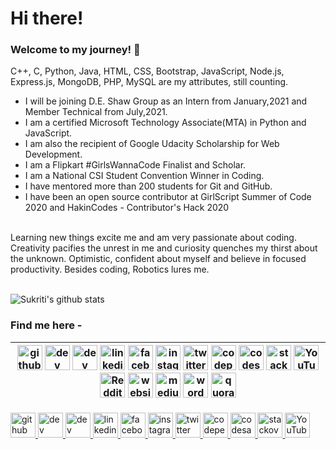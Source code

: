 # Hi there!

### Welcome to my journey! 🤩

C++, C, Python, Java, HTML, CSS, Bootstrap, JavaScript, Node.js, Express.js, MongoDB, PHP, MySQL are my attributes, still counting.
<br/>
- I will be joining D.E. Shaw Group as an Intern from January,2021 and Member Technical from July,2021.
- I am a certified Microsoft Technology Associate(MTA) in Python and JavaScript.
- I am also the recipient of Google Udacity Scholarship for Web Development.
- I am a Flipkart #GirlsWannaCode Finalist and Scholar.
- I am a National CSI Student Convention Winner in Coding.
- I have mentored more than 200 students for Git and GitHub.
- I have been an open source contributor at GirlScript Summer of Code 2020 and HakinCodes - Contributor's Hack 2020
<br/>
Learning new things excite me and am very passionate about coding. Creativity pacifies the unrest in me and curiosity quenches my thirst about the unknown. Optimistic, confident about myself and believe in focused productivity.
Besides coding, Robotics lures me.
<br/><br/>


![Sukriti's github stats](https://github-readme-stats.vercel.app/api?username=sukritishah15&count_private=true)


### Find me here - 

<!--
<a href="https://www.linkedin.com/in/sukriti-shah/">
  <img align="left" width="30px" src="https://cdn.jsdelivr.net/npm/simple-icons@v3/icons/linkedin.svg" />
</a>
<a href="mailto:sukritishah15@gmail.com">
  <img align="left" width="30px" src="https://cdn.jsdelivr.net/npm/simple-icons@v3/icons/gmail.svg" />
</a>
<a href="https://medium.com/@sukritishah15">
  <img align="left" width="30px" src="https://cdn.jsdelivr.net/npm/simple-icons@v3/icons/medium.svg" />
</a>
<a href="https://twitter.com/SukritiShah15">
  <img align="left" width="30px" src="https://cdn.jsdelivr.net/npm/simple-icons@v3/icons/twitter.svg" />
</a>
-->

<!--
https://github.com/arturssmirnovs/github-profile-readme-generator
-->

|[<img src='https://cdn.jsdelivr.net/npm/simple-icons@3.0.1/icons/github.svg' alt='github' height='40'>](https://github.com/sukritishah15)   [<img src='https://cdn.jsdelivr.net/npm/simple-icons@3.0.1/icons/dev-dot-to.svg' alt='dev' height='40'>](https://dev.to/sukritishah15)   [<img src='https://cdn.jsdelivr.net/npm/simple-icons@3.0.1/icons/hashnode.svg' alt='dev' height='40'>](https://sukriti-shah.hashnode.dev/)   [<img src='https://cdn.jsdelivr.net/npm/simple-icons@3.0.1/icons/linkedin.svg' alt='linkedin' height='40'>](https://www.linkedin.com/in/sukriti-shah/)   [<img src='https://cdn.jsdelivr.net/npm/simple-icons@3.0.1/icons/facebook.svg' alt='facebook' height='40'>](https://www.facebook.com/100008640494246)   [<img src='https://cdn.jsdelivr.net/npm/simple-icons@3.0.1/icons/instagram.svg' alt='instagram' height='40'>](https://www.instagram.com/sukriti_shah.ss/)   [<img src='https://cdn.jsdelivr.net/npm/simple-icons@3.0.1/icons/twitter.svg' alt='twitter' height='40'>](https://twitter.com/SukritiShah_SS)  [<img src='https://cdn.jsdelivr.net/npm/simple-icons@3.0.1/icons/codepen.svg' alt='codepen' height='40'>](https://codepen.io/sukriti15)   [<img src='https://cdn.jsdelivr.net/npm/simple-icons@3.0.1/icons/codesandbox.svg' alt='codesandbox' height='40'>](https://codesandbox.io/u/sukritishah15)   [<img src='https://cdn.jsdelivr.net/npm/simple-icons@3.0.1/icons/stackoverflow.svg' alt='stackoverflow' height='40'>](https://stackoverflow.com/users/12825171)   [<img src='https://cdn.jsdelivr.net/npm/simple-icons@3.0.1/icons/youtube.svg' alt='YouTube' height='40'>](https://www.youtube.com/channel/UCOFbpEfqkzG-5hhMEaopnww)   [<img src='https://cdn.jsdelivr.net/npm/simple-icons@3.0.1/icons/reddit.svg' alt='Reddit' height='40'>](https://www.reddit.com/user/sukriti15)   [<img src='https://cdn.jsdelivr.net/npm/simple-icons@3.0.1/icons/icloud.svg' alt='website' height='40'>](https://questinsatiable.wordpress.com/)   [<img src='https://cdn.jsdelivr.net/npm/simple-icons@3.0.1/icons/medium.svg' alt='medium' height='40'>](https://medium.com/@sukritishah15)   [<img src='https://cdn.jsdelivr.net/npm/simple-icons@3.0.1/icons/wordpress.svg' alt='wordpress' height='40'>](https://questinsatiable.wordpress.com/)   [<img src='https://cdn.jsdelivr.net/npm/simple-icons@3.0.1/icons/quora.svg' alt='quora' height='40'>](https://www.quora.com/profile/Sukriti-Shah-1)  |
|---|

<a href="https://github.com/sukritishah15">
  <img src='https://cdn.jsdelivr.net/npm/simple-icons@3.0.1/icons/github.svg' alt='github' height='40'>
</a>
<a href="https://dev.to/sukritishah15">
  <img src='https://cdn.jsdelivr.net/npm/simple-icons@3.0.1/icons/dev-dot-to.svg' alt='dev' height='40'>
</a>
<a href="https://sukriti-shah.hashnode.dev/">
  <img src='https://cdn.jsdelivr.net/npm/simple-icons@3.0.1/icons/hashnode.svg' alt='dev' height='40'>
</a>
<a href="https://www.linkedin.com/in/sukriti-shah/">
  <img src='https://cdn.jsdelivr.net/npm/simple-icons@3.0.1/icons/linkedin.svg' alt='linkedin' height='40'>
</a>
<a href="https://www.facebook.com/100008640494246">
  <img src='https://cdn.jsdelivr.net/npm/simple-icons@3.0.1/icons/facebook.svg' alt='facebook' height='40'>
</a>
<a href="https://www.instagram.com/sukriti_shah.ss/">
  <img src='https://cdn.jsdelivr.net/npm/simple-icons@3.0.1/icons/instagram.svg' alt='instagram' height='40'>
</a>
<a href="https://twitter.com/SukritiShah_SS">
  <img src='https://cdn.jsdelivr.net/npm/simple-icons@3.0.1/icons/twitter.svg' alt='twitter' height='40'>
</a>
<a href="https://codepen.io/sukriti15">
  <img src='https://cdn.jsdelivr.net/npm/simple-icons@3.0.1/icons/codepen.svg' alt='codepen' height='40'>
</a>
<a href="https://codesandbox.io/u/sukritishah15">
  <img src='https://cdn.jsdelivr.net/npm/simple-icons@3.0.1/icons/codesandbox.svg' alt='codesandbox' height='40'>
</a>
<a href="https://stackoverflow.com/users/12825171">
  <img src='https://cdn.jsdelivr.net/npm/simple-icons@3.0.1/icons/stackoverflow.svg' alt='stackoverflow' height='40'>
</a>
<a href="https://www.youtube.com/channel/UCOFbpEfqkzG-5hhMEaopnww">
  <img src='https://cdn.jsdelivr.net/npm/simple-icons@3.0.1/icons/youtube.svg' alt='YouTube' height='40'>
</a>
